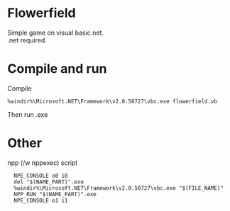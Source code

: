 Flowerfield
===========

Simple game on visual basic.net.  
.net required.


Compile and run
===========

Compile
    
    %windir%\Microsoft.NET\Framework\v2.0.50727\vbc.exe flowerfield.vb
    
Then run .exe


Other
===========
    
npp (/w nppexec) script
    
      NPE_CONSOLE o0 i0
      del "$(NAME_PART)".exe
      %windir%\Microsoft.NET\Framework\v2.0.50727\vbc.exe "$(FILE_NAME)"
      NPP_RUN "$(NAME_PART)".exe
      NPE_CONSOLE o1 i1
